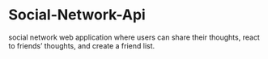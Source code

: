 # Social-Network-Api
 social network web application where users can share their thoughts, react to friends’ thoughts, and create a friend list. 
